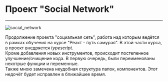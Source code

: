 <h1>Проект "Social Network"</h1>
<hr>

![social_network](https://user-images.githubusercontent.com/47942690/107129039-a9bc2500-68d3-11eb-93af-7ff7e712bf50.jpg)

<p>
Продолжение проекта "социальная сеть", работа над которым ведётся в рамках обучения на курсе "Реакт - путь самурая". 
В этой части курса, в проект внедряется <i>typescript</i>.
</br>
Кроме добавления новых инструментов, происходит постепенное улучшение/очищение кода. 
В первую очередь, были переименованы некотрые функции и переменные. 
</br>
Также мною замечена неудобная структура папок, компонентов. Этот недочёт будет исправлен в ближайшее время. 
</p>